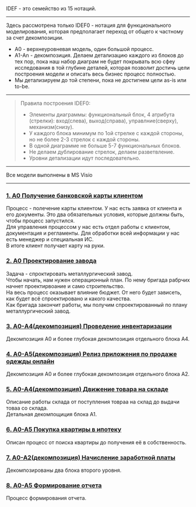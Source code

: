 IDEF - это семейство из 15 нотаций.       
__________________      
Здесь рассмотрена только IDEF0 - нотация для функционального моделирования, которая предполагает переход от общего к частному за счет декомпозиции.   
- А0 - верхнеуровневая модель, один большой процесс.     
- А1-Аn - декомпозиция. Делаем детализацию каждого из блоков до тех пор, пока наш набор диаграм не будет покрывать всю сфеу исследования в той глубине деталей, которая позволит достичь цели построения модели и описать весь бизнес процесс полностью.    
- Мы детализируем до той степени, пока не достигнем цели as-is или to-be.     
__________________
> Правила построения IDEF0:            
> * Элементы диаграммы: функциональный блок, 4 атрибута (стрелки): вход(слева), выход(справа), управлние(сверху), механизм(снизу).              
> * У каждого блока минимум по 1ой стрелке с каждой стороны, но не более 2-3 стрелок с каждой стороны.         
> * В одной диаграмме не больше 5-7 функциональных блоков.           
> * Не делаем дублирование стрелок, делаем разветвление.             
> * Уровни детализации идут последовательно.        
__________________
Все модели выполнены в MS Visio
____________________
     
### [1. А0 Получение банковской карты клиентом](https://github.com/kornilovaap/Business_process_modeling/blob/main/IDEF0/%D0%900_%D0%B2%D1%8B%D0%B4%D0%B0%D1%87%D0%B0%20%D0%BA%D0%B0%D1%80%D1%82%D1%8B.pdf)    
Процесс - полечение карты клиентом. У нас есть заявка от клиента и его документы. Это два обязательных условия, которые должны быть, чтобы процесс запустился.    
Для управления процессом у нас есть отдел работы с клиентом, документация и регламенты. Для обработки всей информации у нас есть менеджер и специальная ИС.   
В итоге клиент получает карту на руки.    
   
### [2. А0 Проектирование завода](https://github.com/kornilovaap/Business_process_modeling/blob/main/IDEF0/A0_%D1%81%D0%BF%D1%80%D0%BE%D0%B5%D0%BA%D1%82%D0%B8%D1%80%D0%BE%D0%B2%D0%B0%D1%82%D1%8C_%D0%B7%D0%B0%D0%B2%D0%BE%D0%B4.pdf)    
Задача - спроктировать металлургический завод.   
Чтобы начать, нам нужен операционный план. По нему бригада рабрчих начнет проектирвоание и само строительство.     
На весь процесс оказывает влияние бюджет. От него будет зависеть, как будет всё спроектировано и какого качества.    
Как бригада закончит работы, мы получим спроектированный по плану металлургический завод.    
    
### [3. A0-А4(декомпозиция) Проведение инвентаризации](https://github.com/kornilovaap/Business_process_modeling/blob/main/IDEF0/A0-A4_%D0%B8%D0%BD%D0%B2%D0%B5%D0%BD%D1%82%D0%B0%D1%80%D0%B8%D0%B7%D0%B0%D1%86%D0%B8%D1%8F.pdf)    
Декомпозиция А0 и более глубокая декомпозиция отдельного блока А4.
        
### [4. А0-А5(декомпозиция) Релиз приложения по продаже одежды онлайн](https://github.com/kornilovaap/Business_process_modeling/blob/main/IDEF0/%D0%900-%D0%905_%D1%80%D0%B5%D0%BB%D0%B8%D0%B7_%D0%BF%D1%80%D0%B8%D0%BB%D0%BE%D0%B6%D0%B5%D0%BD%D0%B8%D1%8F.pdf)    
Декомпозиция А0 и более глубокая декомпозиция отдельного блока А2.
    
### [5. А0-А4(декомпозиция) Движение товара на складе ](https://github.com/kornilovaap/Business_process_modeling/blob/main/IDEF0/%D0%900-%D0%904_%D1%81%D0%BA%D0%BB%D0%B0%D0%B4.pdf)     
Описание работы склада от поступления товраа на склад до выдачи товаа со склада.     
Детальная декомпощиция блока А1.    
    
### [6. А0-А5 Покупка квартиры в ипотеку ](https://github.com/kornilovaap/Business_process_modeling/blob/main/IDEF0/%D0%900-%D0%905_%D0%B8%D0%BF%D0%BE%D1%82%D0%B5%D0%BA%D0%B0.pdf)    
Описан процесс от поиска квартиры до получения её в собственность.    
     
### [7. А0-А2(декомпозиция) Начисление заработной платы](https://github.com/kornilovaap/Business_process_modeling/blob/main/IDEF0/%D0%900-%D0%902_%D0%B2%D1%8B%D0%B4%D0%B0%D1%87%D0%B0_%D0%B7%D0%B0%D1%80%D0%BF%D0%BB%D0%B0%D1%82%D1%8B.pdf)    
Декомпозированы два блока второго уровня.    
     
### [8. А0-А5 Формирование отчета](https://github.com/kornilovaap/Business_process_modeling/blob/main/IDEF0/%D0%900-%D0%905_%D1%84%D0%BE%D1%80%D0%BC%D0%B8%D1%80%D0%BE%D0%B2%D0%B0%D0%BD%D0%B8%D0%B5_%D0%BE%D1%82%D1%87%D0%B5%D1%82%D0%B0.pdf)    
Процесс формирования отчета.    
